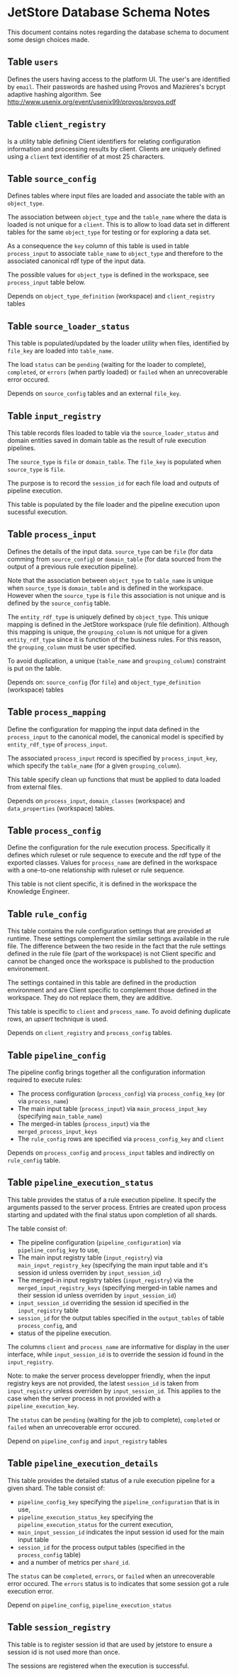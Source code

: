 # JetStore Database Schema Notes

This document contains notes regarding the database schema to document some design 
choices made.

## Table `users`

Defines the users having access to the platform UI. The user's are identified by `email`.
Their passwords are hashed using Provos and Mazières's bcrypt adaptive hashing algorithm.
See http://www.usenix.org/event/usenix99/provos/provos.pdf

## Table `client_registry`

Is a utility table defining Client identifiers for relating configuration information and
processing results by client. Clients are uniquely defined using a `client` text identifier
of at most 25 characters.

## Table `source_config`

Defines tables where input files are loaded and associate the table with an `object_type`.

The association between `object_type` and the `table_name` where the data is loaded is
not unique for a `client`.
This is to allow to load data set in different tables for the same `object_type`
for testing or for exploring a data set.

As a consequence the `key` column of this table is used in table `process_input` to
associate `table_name` to `object_type` and therefore to the associated canonical
rdf type of the input data.

The possible values for `object_type` is defined in the workspace, see `process_input` table below.

Depends on `object_type_definition` (workspace) and `client_registry` tables

## Table `source_loader_status`

This table is populated/updated by the loader utility when files, identified by `file_key` are
loaded into `table_name`.

The load `status` can be `pending` (waiting for the loader to complete), `completed`, or `errors`
(when partly loaded) or `failed` when an unrecoverable error occured.

Depends on `source_config` tables and an external `file_key`.

## Table `input_registry`

This table records files loaded to table via the `source_loader_status` and domain entities saved in domain table as the result of rule execution pipelines.

The `source_type` is `file` or `domain_table`.
The `file_key` is populated when `source_type` is `file`.

The purpose is to record the `session_id` for each file load and outputs of pipeline execution.

This table is populated by the file loader and the pipeline execution upon sucessful execution.

## Table `process_input`

Defines the details of the input data. `source_type` can be `file` (for data comming from `source_config`)
or `domain_table` (for data sourced from the output of a previous rule execution pipeline).

Note that the association between `object_type` to `table_name` is unique when `source_type`
is `domain_table` and is defined in the workspace.
However when the `source_type` is `file` this association is not unique and is defined by the
`source_config` table.

The `entity_rdf_type` is uniquely defined by `object_type`.
This unique mapping is defined in the JetStore workspace (rule file definition).
Although this mapping is unique, the
`grouping_column` is not unique for a given `entity_rdf_type` since it is function
of the business rules.
For this reason, the `grouping_column` must be user specified.

To avoid duplication, a unique (`table_name` and `grouping_column`) constraint is put
on the table.

Depends on: `source_config` (for `file`) and `object_type_definition` (workspace) tables

## Table `process_mapping`

Define the configuration for mapping the input data defined in the `process_input` to the canonical
model, the canonical model is specified by `entity_rdf_type` of `process_input`.

The associated `process_input` record is specified by `process_input_key`,
which specify the `table_name` (for a given `grouping_column`).

This table specify clean up functions that must be applied to data loaded from external files.

Depends on `process_input`, `domain_classes` (workspace) and `data_properties` (workspace) tables.

## Table `process_config`

Define the configuration for the rule execution process. Specifically it defines which ruleset or rule sequence
to execute and the rdf type of the exported classes.
Values for `process_name` are defined in the workspace with a one-to-one relationship with ruleset or
rule sequence.

This table is not client specific, it is defined in the workspace the Knowledge Engineer.

## Table `rule_config`

This table contains the rule configuration settings that are provided at runtime.
These settings complement the similar settings available in the rule file.
The difference between the two reside in the fact that the rule settings defined
in the rule file (part of the workspace) is not Client specific and
cannot be changed once the workspace is published to the production environement.

The settings contained in this table are defined in the production environment and are
Client specific to complement those defined in the workspace.
They do not replace them, they are additive.

This table is specific to `client` and `process_name`.
To avoid defining duplicate rows, an *upsert* technique is used.

Depends on `client_registry` and `process_config` tables.

## Table `pipeline_config`

The pipeline config brings together all the configuration information required to execute rules:

- The process configuration (`process_config`) via `process_config_key` (or via `process_name`)
- The main input table (`process_input`) via `main_process_input_key` (specifying `main_table_name`)
- The merged-in tables (`process_input`) via the `merged_process_input_keys`
- The `rule_config` rows are specified via `process_config_key` and `client`

Depends on `process_config` and `process_input` tables and indirectly on `rule_config` table.

## Table `pipeline_execution_status`

This table provides the status of a rule execution pipeline.
It specify the arguments passed to the server process.
Entries are created upon process starting and updated with the final status upon
completion of all shards.

The table consist of:

- The pipeline configuration (`pipeline_configuration`) via `pipeline_config_key` to use,
- The main input registry table (`input_registry`) via `main_input_registry_key`
  (specifying the main input table and it's session id unless overriden by `input_session_id`)
- The merged-in input registry tables (`input_registry`) via the `merged_input_registry_keys`
  (specifying merged-in table names and their session id unless overriden by `input_session_id`)
- `input_session_id` overriding the session id specified in the `input_registry` table
- `session_id` for the output tables specified in the `output_tables` of table `process_config`, and
- status of the pipeline execution.

The columns `client` and `process_name` are informative for display in the user interface,
while `input_session_id` is to override the session id found in the `input_registry`.

Note: to make the server process developper friendly, when the input registry keys
are not provided, the latest `session_id` is taken from `input_registry` unless
overriden by `input_session_id`.
This applies to the case when the server process in not provided with a `pipeline_execution_key`.

The `status` can be `pending` (waiting for the job to complete), `completed` or `failed` when an unrecoverable error occured.

Depend on `pipeline_config` and `input_registry` tables

## Table `pipeline_execution_details`

This table provides the detailed status of a rule execution pipeline for a given shard.
The table consist of:

- `pipeline_config_key` specifying the `pipeline_configuration` that is in use,
- `pipeline_execution_status_key` specifying the `pipeline_execution_status` for the current execution,
- `main_input_session_id` indicates the input session id used for the main input table
- `session_id` for the process output tables (specified in the `process_config` table)
- and a number of metrics per `shard_id`.

The `status` can be `completed`, `errors`, or `failed` when an unrecoverable error occured. 
The `errors` status is to indicates that some session got a rule execution error.

Depend on `pipeline_config`, `pipeline_execution_status`

## Table `session_registry`

This table is to register session id that are used by jetstore to ensure a session id is not used more than once.

The sessions are registered when the execution is successful.
